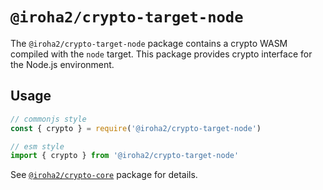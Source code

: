 # `@iroha2/crypto-target-node`

The `@iroha2/crypto-target-node` package contains a crypto WASM compiled with the `node` target.
This package provides crypto interface for the Node.js environment.

## Usage

```ts
// commonjs style
const { crypto } = require('@iroha2/crypto-target-node')

// esm style
import { crypto } from '@iroha2/crypto-target-node'
```

See [`@iroha2/crypto-core`](../core/) package for details.
